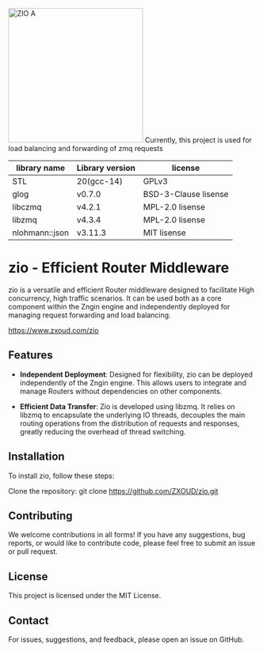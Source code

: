 <img width="272" alt="ZIO A" src="https://github.com/yushou-cell/zio/assets/59219725/aa73647a-014b-48ea-9613-52ab50f60fde">
Currently, this project is used for load balancing and forwarding of zmq requests


|library name|Library version|license|
|---|---|---|
|STL|20(gcc-14)|GPLv3|
|glog|v0.7.0|BSD-3-Clause lisense|
|libczmq|v4.2.1|MPL-2.0 lisense|
|libzmq|v4.3.4|MPL-2.0 lisense|
|nlohmann::json|v3.11.3|MIT lisense|


# zio - Efficient Router Middleware

zio is a versatile and efficient Router middleware designed to facilitate High concurrency, high traffic scenarios. It can be used both as a core component within the Zngin engine and independently deployed for managing request forwarding and load balancing.

https://www.zxoud.com/zio

## Features

- **Independent Deployment**: Designed for flexibility, zio can be deployed independently of the Zngin engine. This allows users to integrate and manage Routers without dependencies on other components.

- **Efficient Data Transfer**: Zio is developed using libzmq. It relies on libzmq to encapsulate the underlying IO threads, decouples the main routing operations from the distribution of requests and responses, greatly reducing the overhead of thread switching.

## Installation
To install zio, follow these steps:

Clone the repository:
git clone https://github.com/ZXOUD/zio.git
## Contributing
We welcome contributions in all forms! If you have any suggestions, bug reports, or would like to contribute code, please feel free to submit an issue or pull request.

## License
This project is licensed under the MIT License.

## Contact
For issues, suggestions, and feedback, please open an issue on GitHub.
